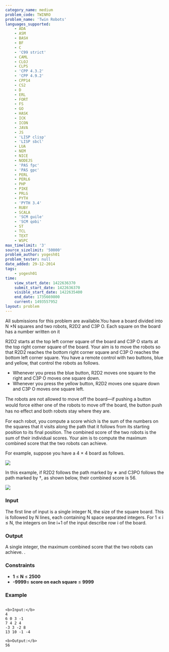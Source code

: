 ```yaml
---
category_name: medium
problem_code: TWINRO
problem_name: 'Twin Robots'
languages_supported:
    - ADA
    - ASM
    - BASH
    - BF
    - C
    - 'C99 strict'
    - CAML
    - CLOJ
    - CLPS
    - 'CPP 4.3.2'
    - 'CPP 4.9.2'
    - CPP14
    - CS2
    - D
    - ERL
    - FORT
    - FS
    - GO
    - HASK
    - ICK
    - ICON
    - JAVA
    - JS
    - 'LISP clisp'
    - 'LISP sbcl'
    - LUA
    - NEM
    - NICE
    - NODEJS
    - 'PAS fpc'
    - 'PAS gpc'
    - PERL
    - PERL6
    - PHP
    - PIKE
    - PRLG
    - PYTH
    - 'PYTH 3.4'
    - RUBY
    - SCALA
    - 'SCM guile'
    - 'SCM qobi'
    - ST
    - TCL
    - TEXT
    - WSPC
max_timelimit: '3'
source_sizelimit: '50000'
problem_author: yogesh01
problem_tester: null
date_added: 29-12-2014
tags:
    - yogesh01
time:
    view_start_date: 1422636370
    submit_start_date: 1422636370
    visible_start_date: 1422635400
    end_date: 1735669800
    current: 1493557952
layout: problem
---
```

All submissions for this problem are available.You have a board divided into N ×N squares and two robots, R2D2 and C3P O. Each square on the board has a number written on it

R2D2 starts at the top left corner square of the board and C3P O starts at the top right corner square of the board. Your aim is to move the robots so that R2D2 reaches the bottom right corner square and C3P O reaches the bottom left corner square. You have a remote control with two buttons, blue and yellow, that control the robots as follows.

- Whenever you press the blue button, R2D2 moves one square to the right and C3P O moves one square down.
- Whenever you press the yellow button, R2D2 moves one square down and C3P O moves one square left.

The robots are not allowed to move oﬀ the board—if pushing a button would force either one of the robots to move oﬀ the board, the button push has no eﬀect and both robots stay where they are.

For each robot, you compute a score which is the sum of the numbers on the squares that it visits along the path that it follows from its starting position to its ﬁnal position. The combined score of the two robots is the sum of their individual scores. Your aim is to compute the maximum combined score that the two robots can achieve.

 For example, suppose you have a 4 × 4 board as follows.

![](/download/extimages/3c1ec326273967d4ef5c1c67d934ad23.png)

In this example, if R2D2 follows the path marked by ∗ and C3PO follows the path marked by †, as shown below, their combined score is 56.

![](/download/extimages/237fd6c087ea55dc939aa61dce2aa026.png)

### Input

The ﬁrst line of input is a single integer N, the size of the square board. This is followed by N lines, each containing N space separated integers. For 1 ≤ i ≤ N, the integers on line i+1 of the input describe row i of the board.

### Output

A single integer, the maximum combined score that the two robots can achieve. .

### Constraints

- **1** ≤ **N** ≤ **2500**
- **-9999**≤ **score on each square** ≤ **9999**

### Example

```

<b>Input:</b>
4
6 0 3 -1
7 4 2 4
-3 3 -2 8
13 10 -1 -4

<b>Output:</b>
56


```